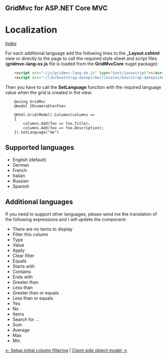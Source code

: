 ## GridMvc for ASP.NET Core MVC

# Localization

[Index](Documentation.md)

For each additional language add the following lines to the **_Layout.cshtml** view or directly to the page to call the required style sheet and script files (**gridmvc-lang-xx.js** file is loaded from the **GridMvcCore** nuget package):

```html
    <script src="~/js/gridmvc-lang-de.js" type="text/javascript"></script>
    <script src="~/lib/bootstrap-datepicker/locales/bootstrap-datepicker.de.min.js" type="text/javascript"></script>
```
Then you have to call the **SetLanguage** function with the required language value when the grid is created in the view:

```razor
    @using GridMvc
    @model IEnumerable<Foo>

    @Html.Grid(Model).Columns(columns =>
    {
        columns.Add(foo => foo.Title);
        columns.Add(foo => foo.Description);
    }).SetLanguage("de")
```

## Supported languages

* English (default)
* German
* French
* Italian
* Russian
* Spanish

## Additional languages

If you need to support other languages, please send me the translation of the following expressions and I will updete the component:
* There are no items to display
* Filter this column
* Type
* Value
* Apply
* Clear filter
* Equals
* Starts with
* Contains
* Ends with
* Greater than
* Less than
* Greater than or equals
* Less than or equals
* Yes
* No
* Items
* Search for ...
* Sum
* Average
* Max
* Min

[<- Setup initial column filtering](Setup_initial_column_filtering.md) | [Client side object model ->](Client_side_object_model.md)
